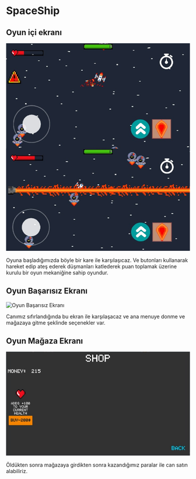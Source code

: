 # SpaceShip

## Oyun içi ekranı
![Oyun içi ekranı](/read-Me-images/oyunicin.png)

Oyuna başladığımızda böyle bir kare ile karşılaşıcaz. Ve butonları kullanarak hareket edip ateş ederek düşmanları katlederek puan toplamak üzerine kurulu bir oyun mekaniğine sahip
oyundur.

## Oyun Başarısız Ekranı
![Oyun Başarısız Ekranı](/read-Me-images/olumekranı.png)

Canımız sıfırlandığında bu ekran ile karşılaşacaz ve ana menuye donme ve mağazaya gitme şeklinde seçenekler var.

## Oyun Mağaza Ekranı
![Oyun Mağaza Ekranı](/read-Me-images/shopmenu.png)

Öldükten sonra mağazaya girdikten sonra kazandığımız paralar ile can satın alabiliriz.


